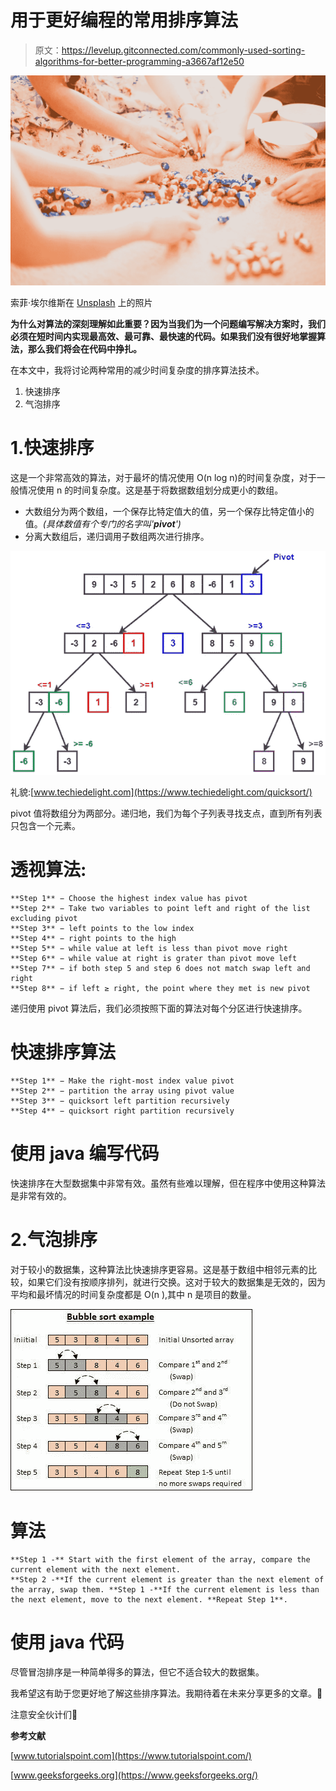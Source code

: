 # 用于更好编程的常用排序算法

> 原文：<https://levelup.gitconnected.com/commonly-used-sorting-algorithms-for-better-programming-a3667af12e50>

![](img/984fe919aaeb5f60dcf56cbb74ff7f62.png)

索菲·埃尔维斯在 [Unsplash](https://unsplash.com?utm_source=medium&utm_medium=referral) 上的照片

**为什么对算法的深刻理解如此重要？因为当我们为一个问题编写解决方案时，我们必须在短时间内实现最高效、最可靠、最快速的代码。如果我们没有很好地掌握算法，那么我们将会在代码中挣扎。**

在本文中，我将讨论两种常用的减少时间复杂度的排序算法技术。

1.  快速排序
2.  气泡排序

# 1.快速排序

这是一个非常高效的算法，对于最坏的情况使用 O(n log n)的时间复杂度，对于一般情况使用 n 的时间复杂度。这是基于将数据数组划分成更小的数组。

*   大数组分为两个数组，一个保存比特定值大的值，另一个保存比特定值小的值。*(具体数值有个专门的名字叫'****pivot****')*
*   分离大数组后，递归调用子数组两次进行排序。

![](img/8da18dda4c8a059b6325ae5e7345537a.png)

礼貌:[www.techiedelight.com](https://www.techiedelight.com/quicksort/)

pivot 值将数组分为两部分。递归地，我们为每个子列表寻找支点，直到所有列表只包含一个元素。

# 透视算法:

```
**Step 1** − Choose the highest index value has pivot
**Step 2** − Take two variables to point left and right of the list excluding pivot
**Step 3** − left points to the low index
**Step 4** − right points to the high
**Step 5** − while value at left is less than pivot move right
**Step 6** − while value at right is grater than pivot move left
**Step 7** − if both step 5 and step 6 does not match swap left and right
**Step 8** − if left ≥ right, the point where they met is new pivot
```

递归使用 pivot 算法后，我们必须按照下面的算法对每个分区进行快速排序。

# 快速排序算法

```
**Step 1** − Make the right-most index value pivot
**Step 2** − partition the array using pivot value
**Step 3** − quicksort left partition recursively
**Step 4** − quicksort right partition recursively
```

# 使用 java 编写代码

快速排序在大型数据集中非常有效。虽然有些难以理解，但在程序中使用这种算法是非常有效的。

# 2.气泡排序

对于较小的数据集，这种算法比快速排序更容易。这是基于数组中相邻元素的比较，如果它们没有按顺序排列，就进行交换。这对于较大的数据集是无效的，因为平均和最坏情况的时间复杂度都是 O(n ),其中 n 是项目的数量。

![](img/5f64936f3160e1d4c0bc9f8deae103a4.png)

# 算法

```
**Step 1 -** Start with the first element of the array, compare the   current element with the next element.
**Step 2 -**If the current element is greater than the next element of the array, swap them. **Step 1 -**If the current element is less than the next element, move to the next element. **Repeat Step 1**.
```

# 使用 java 代码

尽管冒泡排序是一种简单得多的算法，但它不适合较大的数据集。

我希望这有助于您更好地了解这些排序算法。我期待着在未来分享更多的文章。🎊

注意安全伙计们🙌

**参考文献**

[www.tutorialspoint.com](https://www.tutorialspoint.com/)

[www.geeksforgeeks.org](https://www.geeksforgeeks.org/)